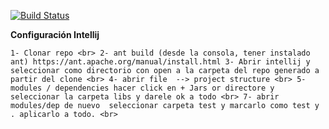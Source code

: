 [![Build Status](https://travis-ci.org/brianstanley/tp2algo3.svg?branch=master)](https://travis-ci.org/brianstanley/tp2algo3)

**Configuración Intellij**

`
1- Clonar repo <br>
2- ant build (desde la consola, tener instalado ant) https://ant.apache.org/manual/install.html
3- Abrir intellij y seleccionar como directorio con open a la carpeta del repo generado a partir del clone <br>
4- abrir file  --> project structure <br>
5- modules / dependencies hacer click en + Jars or directore y seleccionar la carpeta libs y darele ok a todo <br>
7- abrir modules/dep de nuevo  seleccionar carpeta test y marcarlo como test y . aplicarlo a todo. <br>
`
